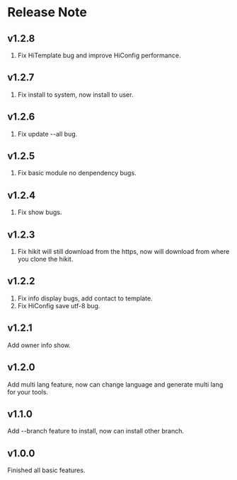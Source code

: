 # Release Note

## v1.2.8
1. Fix HiTemplate bug and improve HiConfig performance.

## v1.2.7
1. Fix install to system, now install to user.

## v1.2.6
1. Fix update --all bug.

## v1.2.5
1. Fix basic module no denpendency bugs.

## v1.2.4
1. Fix show bugs.

## v1.2.3
1. Fix hikit will still download from the https, now will download from where you clone the hikit.

## v1.2.2
1. Fix info display bugs, add contact to template.
2. Fix HiConfig save utf-8 bug.

## v1.2.1
Add owner info show.

## v1.2.0
Add multi lang feature, now can change language and generate multi lang for your tools.

## v1.1.0
Add --branch feature to install, now can install other branch.

## v1.0.0
Finished all basic features.
